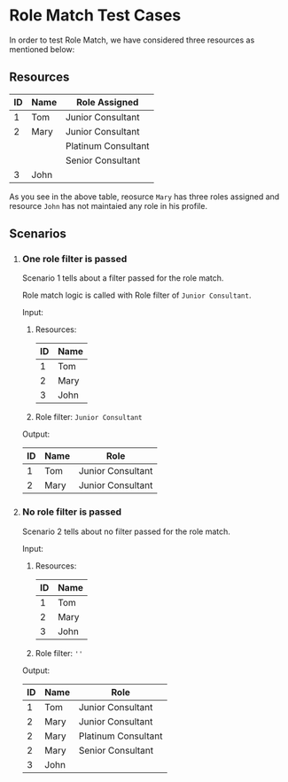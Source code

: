 # Role Match Test Cases

In order to test Role Match, we have considered three resources as mentioned below:

## Resources

| ID  | Name | Role Assigned       |
| --- | ---- | ------------------- |
| 1   | Tom  | Junior Consultant   |
| 2   | Mary | Junior Consultant   |
|     |      | Platinum Consultant |
|     |      | Senior Consultant   |
| 3   | John |                     |

As you see in the above table, reosurce `Mary` has three roles assigned and resource `John` has not maintaied any role in his profile.

## Scenarios

1.  ### One role filter is passed

    Scenario 1 tells about a filter passed for the role match.

    Role match logic is called with Role filter of `Junior Consultant`.

    Input:

    1. Resources:

       | ID  | Name |
       | --- | ---- |
       | 1   | Tom  |
       | 2   | Mary |
       | 3   | John |

    2. Role filter: `Junior Consultant`

    Output:

    | ID  | Name | Role              |
    | --- | ---- | ----------------- |
    | 1   | Tom  | Junior Consultant |
    | 2   | Mary | Junior Consultant |

2.  ### No role filter is passed

    Scenario 2 tells about no filter passed for the role match.


    Input:

    1. Resources:

       | ID  | Name |
       | --- | ---- |
       | 1   | Tom  |
       | 2   | Mary |
       | 3   | John |

    2. Role filter: `''`

    Output:

    | ID  | Name | Role                |
    | --- | ---- | ------------------- |
    | 1   | Tom  | Junior Consultant   |
    | 2   | Mary | Junior Consultant   |
    | 2   | Mary | Platinum Consultant |
    | 2   | Mary | Senior Consultant   |
    | 3   | John |                     |
